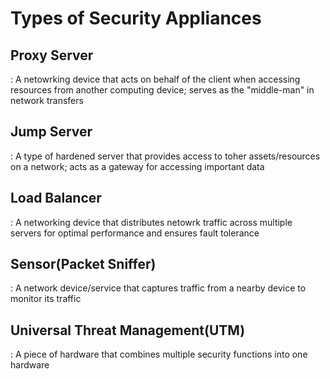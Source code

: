 
# Types of Security Appliances


## Proxy Server
 : A netowrking device that acts on behalf of the client when accessing resources from another computing device; serves as the "middle-man" in network transfers


## Jump Server
 : A type of hardened server that provides access to toher assets/resources on a network; acts as a gateway for accessing important data


## Load Balancer
 : A networking device that distributes netowrk traffic across multiple servers for optimal performance and ensures fault tolerance


## Sensor(Packet Sniffer)
 : A network device/service that captures traffic from a nearby device to monitor its traffic


## Universal Threat Management(UTM)
 : A piece of hardware that combines multiple security functions into one hardware


